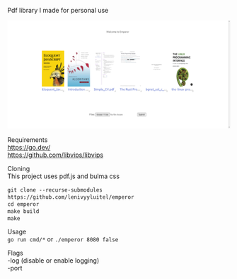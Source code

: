 
Pdf library I made for personal use

![](examples/example.png)

Requirements<br>
https://go.dev/<br>
https://github.com/libvips/libvips<br>

Cloning<br>
This project uses pdf.js and bulma css
```
git clone --recurse-submodules https://github.com/lenivyyluitel/emperor
cd emperor
make build
make
```
Usage<br>
```go run cmd/*```
or
```./emperor 8080 false```

Flags<br>
-log (disable or enable logging)<br>
-port